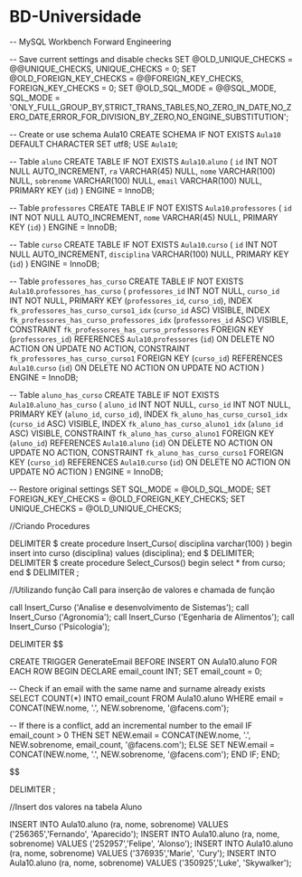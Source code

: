 # BD-Universidade
-- MySQL Workbench Forward Engineering

-- Save current settings and disable checks
SET @OLD_UNIQUE_CHECKS = @@UNIQUE_CHECKS, UNIQUE_CHECKS = 0;
SET @OLD_FOREIGN_KEY_CHECKS = @@FOREIGN_KEY_CHECKS, FOREIGN_KEY_CHECKS = 0;
SET @OLD_SQL_MODE = @@SQL_MODE, SQL_MODE = 'ONLY_FULL_GROUP_BY,STRICT_TRANS_TABLES,NO_ZERO_IN_DATE,NO_ZERO_DATE,ERROR_FOR_DIVISION_BY_ZERO,NO_ENGINE_SUBSTITUTION';

-- Create or use schema Aula10
CREATE SCHEMA IF NOT EXISTS `Aula10` DEFAULT CHARACTER SET utf8;
USE `Aula10`;

-- Table `aluno`
CREATE TABLE IF NOT EXISTS `Aula10`.`aluno` (
  `id` INT NOT NULL AUTO_INCREMENT,
  `ra` VARCHAR(45) NULL,
  `nome` VARCHAR(100) NULL,
  `sobrenome` VARCHAR(100) NULL,
  `email` VARCHAR(100) NULL,
  PRIMARY KEY (`id`)
) ENGINE = InnoDB;

-- Table `professores`
CREATE TABLE IF NOT EXISTS `Aula10`.`professores` (
  `id` INT NOT NULL AUTO_INCREMENT,
  `nome` VARCHAR(45) NULL,
  PRIMARY KEY (`id`)
) ENGINE = InnoDB;

-- Table `curso`
CREATE TABLE IF NOT EXISTS `Aula10`.`curso` (
  `id` INT NOT NULL AUTO_INCREMENT,
  `disciplina` VARCHAR(100) NULL,
  PRIMARY KEY (`id`)
) ENGINE = InnoDB;

-- Table `professores_has_curso`
CREATE TABLE IF NOT EXISTS `Aula10`.`professores_has_curso` (
  `professores_id` INT NOT NULL,
  `curso_id` INT NOT NULL,
  PRIMARY KEY (`professores_id`, `curso_id`),
  INDEX `fk_professores_has_curso_curso1_idx` (`curso_id` ASC) VISIBLE,
  INDEX `fk_professores_has_curso_professores_idx` (`professores_id` ASC) VISIBLE,
  CONSTRAINT `fk_professores_has_curso_professores`
    FOREIGN KEY (`professores_id`)
    REFERENCES `Aula10`.`professores` (`id`)
    ON DELETE NO ACTION
    ON UPDATE NO ACTION,
  CONSTRAINT `fk_professores_has_curso_curso1`
    FOREIGN KEY (`curso_id`)
    REFERENCES `Aula10`.`curso` (`id`)
    ON DELETE NO ACTION
    ON UPDATE NO ACTION
) ENGINE = InnoDB;

-- Table `aluno_has_curso`
CREATE TABLE IF NOT EXISTS `Aula10`.`aluno_has_curso` (
  `aluno_id` INT NOT NULL,
  `curso_id` INT NOT NULL,
  PRIMARY KEY (`aluno_id`, `curso_id`),
  INDEX `fk_aluno_has_curso_curso1_idx` (`curso_id` ASC) VISIBLE,
  INDEX `fk_aluno_has_curso_aluno1_idx` (`aluno_id` ASC) VISIBLE,
  CONSTRAINT `fk_aluno_has_curso_aluno1`
    FOREIGN KEY (`aluno_id`)
    REFERENCES `Aula10`.`aluno` (`id`)
    ON DELETE NO ACTION
    ON UPDATE NO ACTION,
  CONSTRAINT `fk_aluno_has_curso_curso1`
    FOREIGN KEY (`curso_id`)
    REFERENCES `Aula10`.`curso` (`id`)
    ON DELETE NO ACTION
    ON UPDATE NO ACTION
) ENGINE = InnoDB;

-- Restore original settings
SET SQL_MODE = @OLD_SQL_MODE;
SET FOREIGN_KEY_CHECKS = @OLD_FOREIGN_KEY_CHECKS;
SET UNIQUE_CHECKS = @OLD_UNIQUE_CHECKS;

//Criando Procedures

DELIMITER $
create procedure Insert_Curso(
disciplina varchar(100)
)
begin 
	insert into curso (disciplina) values (disciplina);
end $
DELIMITER;
DELIMITER $
create procedure Select_Cursos()
begin
	select * from curso;
end $
DELIMITER ;

//Utilizando função Call para inserção de valores e chamada de função

call Insert_Curso ('Analise e desenvolvimento de Sistemas');
call Insert_Curso ('Agronomia');
call Insert_Curso ('Egenharia de Alimentos');
call Insert_Curso  ('Psicologia');

DELIMITER $$

CREATE TRIGGER GenerateEmail
BEFORE INSERT ON Aula10.aluno
FOR EACH ROW
BEGIN
  DECLARE email_count INT;
  SET email_count = 0;
  
  -- Check if an email with the same name and surname already exists
  SELECT COUNT(*) INTO email_count FROM Aula10.aluno WHERE email = CONCAT(NEW.nome, '.', NEW.sobrenome, '@facens.com');
  
  -- If there is a conflict, add an incremental number to the email
  IF email_count > 0 THEN
    SET NEW.email = CONCAT(NEW.nome, '.', NEW.sobrenome, email_count, '@facens.com');
  ELSE
    SET NEW.email = CONCAT(NEW.nome, '.', NEW.sobrenome, '@facens.com');
  END IF;
END;

$$

DELIMITER ;

//Insert dos valores na tabela Aluno

INSERT INTO Aula10.aluno (ra, nome, sobrenome) VALUES ('256365','Fernando', 'Aparecido');
INSERT INTO Aula10.aluno (ra, nome, sobrenome) VALUES ('252957','Felipe', 'Alonso');
INSERT INTO Aula10.aluno (ra, nome, sobrenome) VALUES ('376935','Marie', 'Cury');
INSERT INTO Aula10.aluno (ra, nome, sobrenome) VALUES ('350925','Luke', 'Skywalker');
